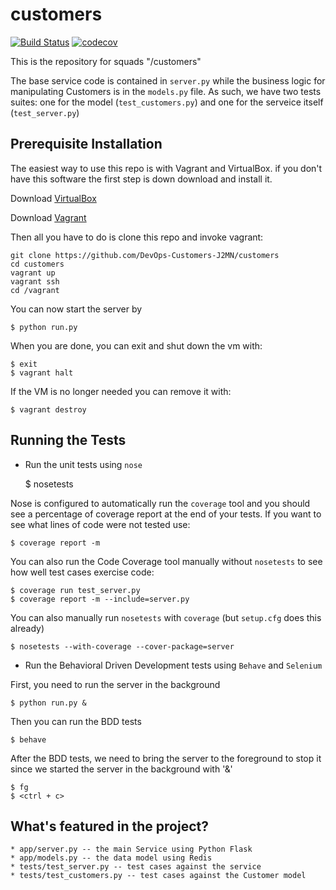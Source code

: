 # customers

[![Build Status](https://travis-ci.org/DevOps-Customers-J2MN/customers.svg?branch=master)](https://travis-ci.org/DevOps-Customers-J2MN/customers)
[![codecov](https://codecov.io/gh/DevOps-Customers-J2MN/customers/branch/master/graph/badge.svg)](https://codecov.io/gh/DevOps-Customers-J2MN/customers)

This is the repository for squads "/customers"

The base service code is contained in `server.py` while the business logic for manipulating Customers is in the `models.py` file. As such, we have two tests suites: one for the model (`test_customers.py`) and one for the serveice itself (`test_server.py`)

## Prerequisite Installation

The easiest way to use this repo is with Vagrant and VirtualBox. if you don't have this software the first step is down download and install it.

Download [VirtualBox](https://www.virtualbox.org/)

Download [Vagrant](https://www.vagrantup.com/)

Then all you have to do is clone this repo and invoke vagrant:

    git clone https://github.com/DevOps-Customers-J2MN/customers
    cd customers
    vagrant up
    vagrant ssh
    cd /vagrant

You can now start the server by

    $ python run.py

When you are done, you can exit and shut down the vm with:

    $ exit
    $ vagrant halt

If the VM is no longer needed you can remove it with:

    $ vagrant destroy

## Running the Tests

* Run the unit tests using `nose`

    $ nosetests

Nose is configured to automatically run the `coverage` tool and you should see a percentage of coverage report at the end of your tests. If you want to see what lines of code were not tested use:

    $ coverage report -m

You can also run the Code Coverage tool manually without `nosetests` to see how well test cases exercise code:

    $ coverage run test_server.py
    $ coverage report -m --include=server.py

You can also manually run `nosetests` with `coverage` (but `setup.cfg` does this already)

    $ nosetests --with-coverage --cover-package=server

* Run the Behavioral Driven Development tests using `Behave` and `Selenium`

First, you need to run the server in the background

    $ python run.py &

Then you can run the BDD tests
    
    $ behave
    
After the BDD tests, we need to bring the server to the foreground to stop it since we started the server in the background with '&'

    $ fg
    $ <ctrl + c>

## What's featured in the project?

    * app/server.py -- the main Service using Python Flask
    * app/models.py -- the data model using Redis
    * tests/test_server.py -- test cases against the service
    * tests/test_customers.py -- test cases against the Customer model
